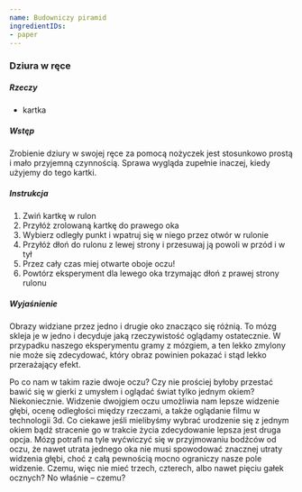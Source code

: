 ```yaml
---
name: Budowniczy piramid
ingredientIDs:
- paper
---
```

### Dziura w ręce

##### Rzeczy
- kartka

##### Wstęp
Zrobienie dziury w swojej ręce za pomocą nożyczek jest stosunkowo prostą i mało przyjemną czynnością. Sprawa wygląda zupełnie inaczej, kiedy użyjemy do tego kartki.

##### Instrukcja
1. Zwiń kartkę w rulon
2. Przyłóż zrolowaną kartkę do prawego oka
3. Wybierz odległy punkt i wpatruj się w niego przez otwór w rulonie
4. Przyłóż dłoń do rulonu z lewej strony i przesuwaj ją powoli w przód i w tył
5. Przez cały czas miej otwarte oboje oczu!
6. Powtórz eksperyment dla lewego oka trzymając dłoń z prawej strony rulonu

##### Wyjaśnienie
Obrazy widziane przez jedno i drugie oko znacząco się różnią. To mózg skleja je w jedno i decyduje jaką rzeczywistość oglądamy ostatecznie. W przypadku naszego eksperymentu gramy z mózgiem, a ten lekko zmylony nie może się zdecydować, który obraz powinien pokazać i stąd lekko przerażający efekt.

Po co nam w takim razie dwoje oczu? Czy nie prościej byłoby przestać bawić się w gierki z umysłem i oglądać świat tylko jednym okiem? Niekoniecznie. Widzenie dwojgiem oczu umożliwia nam lepsze widzenie głębi, ocenę odległości między rzeczami, a także oglądanie filmu w technologii 3d. Co ciekawe jeśli mielibyśmy wybrać urodzenie się z jednym okiem bądź stracenie go w trakcie życia zdecydowanie lepsza jest druga opcja. Mózg potrafi na tyle wyćwiczyć się w przyjmowaniu bodźców od oczu, że nawet utrata jednego oka nie musi spowodować znacznej utraty widzenia głębi, choć z całą pewnością mocno ograniczy nasze pole widzenie. Czemu, więc nie mieć trzech, czterech, albo nawet pięciu gałek ocznych? No właśnie – czemu?
